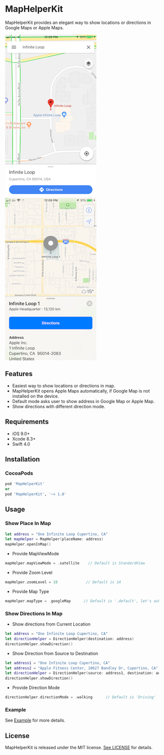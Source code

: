 # MapHelperKit
MapHelperKit provides an elegant way to show locations or directions in Google Maps or Apple Maps.

![Alt text](/Images/image1.png?raw=true "Google Map")
![Alt text](/Images/image2.png?raw=true "Apple Map")

## Features

- Easiest way to show locations or directions in map.
- MapHelperKit opens Apple Maps automatically, if Google Map is not installed on the device.
- Default mode asks user to show address in Google Map or Apple Map.
- Show directions with different direction mode.

## Requirements

- iOS 9.0+
- Xcode 8.3+
- Swift 4.0

## Installation

### CocoaPods

```ruby
pod 'MapHelperKit'
or
pod 'MapHelperKit', '~> 1.0'
```

## Usage

### Show Place In Map

```swift
let address = "One Infinite Loop Cupertino, CA"
let mapHelper = MapHelper(placeName: address)
mapHelper.openInMap()
```
- Provide MapViewMode
```swift
mapHelper.mapViewMode = .satellite    // Default is StandardView
```
- Provide Zoom Level
```swift
mapHelper.zoomLevel = 10             // Default is 14
```

- Provide Map Type
```swift
mapHelper.mapType = .googleMap      // Default is '.default', let's ask user to select map to open
```

### Show Directions In Map
- Show directions from Current Location

```swift
let address = "One Infinite Loop Cupertino, CA"
let directionHelper = DirectionHelper(destination: address)
directionHelper.showDirection()
```

- Show Direction from Source to Destination

```swift
let address1 = "One Infinite Loop Cupertino, CA"
let address2 = "Apple Fitness Center, 10627 Bandley Dr, Cupertino, CA"
let directionHelper = DirectionHelper(source: address1, destination: address2)
directionHelper.showDirection()
```

- Provide Direction Mode
```swift
directionHelper.directionMode = .walking      // Default is 'Driving'
```

### Example
See [Example](https://github.com/rushisangani/MapHelperKit/tree/master/MapHelperKitExample) for more details.

## License

MapHelperKit is released under the MIT license. [See LICENSE](https://github.com/rushisangani/MapHelperKit/blob/master/LICENSE) for details.
